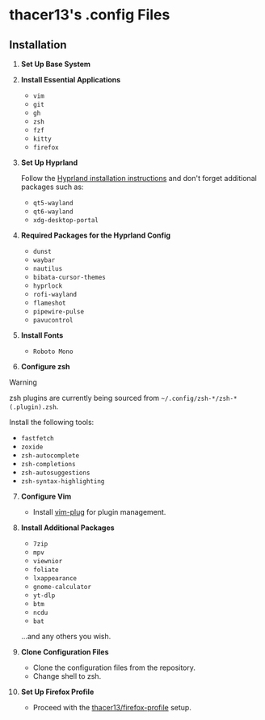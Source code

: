 # thacer13's .config Files

## Installation

1. **Set Up Base System**

2. **Install Essential Applications**

   - `vim`
   - `git`
   - `gh`
   - `zsh`
   - `fzf`
   - `kitty`
   - `firefox`

3. **Set Up Hyprland**

   Follow the [Hyprland installation instructions](https://wiki.hyprland.org/Hyprland-Installation) and don't forget additional packages such as:

   - `qt5-wayland`
   - `qt6-wayland`
   - `xdg-desktop-portal`

4. **Required Packages for the Hyprland Config**

   - `dunst`
   - `waybar`
   - `nautilus`
   - `bibata-cursor-themes`
   - `hyprlock`
   - `rofi-wayland`
   - `flameshot`
   - `pipewire-pulse`
   - `pavucontrol`

5. **Install Fonts**

   - `Roboto Mono`

6. **Configure zsh**

> [!WARNING]
> zsh plugins are currently being sourced from `~/.config/zsh-*/zsh-*(.plugin).zsh`.

   Install the following tools:

   - `fastfetch`
   - `zoxide`
   - `zsh-autocomplete`
   - `zsh-completions`
   - `zsh-autosuggestions`
   - `zsh-syntax-highlighting`

7. **Configure Vim**

   - Install [vim-plug](https://github.com/junegunn/vim-plug) for plugin management.

8. **Install Additional Packages**

   - `7zip`
   - `mpv`
   - `viewnior`
   - `foliate`
   - `lxappearance`
   - `gnome-calculator`
   - `yt-dlp`
   - `btm`
   - `ncdu`
   - `bat`

   ...and any others you wish.

9. **Clone Configuration Files**

   - Clone the configuration files from the repository.
   - Change shell to zsh.

10. **Set Up Firefox Profile**

    - Proceed with the [thacer13/firefox-profile](https://github.com/thacer13/firefox-profile) setup.

